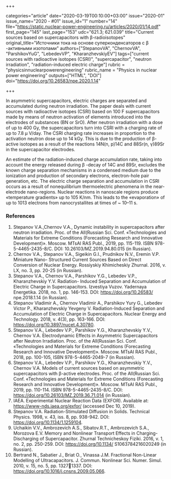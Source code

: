 +++

categories="article"
date="2020-03-19T00:10:00+03:00"
issue="2020-01"
issue_name="2020 - #01"
issue_id="1"
number="14"
file="https://static.nuclear-power-engineering.ru/articles/2020/01/14.pdf"
first_page="145"
last_page="153"
udc="621.3; 621.039"
title="Current sources based on supercapacitors with β-radioisotopes"
original_title="Источники тока на основе суперконденсаторов с β -активными изотопами"
authors=["StepanovVA", "ChernovVA", "ParshikovYuG", "LebedevVP", "KharanzhevskiyEV"]
tags=["current sources with radioactive isotopes (CSRI)", "supercapacitor", "neutron irradiation", "radiation-induced electric charge"]
rubric = "physicsinnuclearpowerengineering"
rubric_name = "Physics in nuclear power engineering"
outputs=["HTML", "DOI"]
doi="https://doi.org/10.26583/npe.2020.1.14"

+++

In asymmetric supercapacitors, electric charges are separated and accumulated during neutron irradiation. The paper deals with current sources with radioactive isotopes (CSRI) based on 100 F supercapacitors made by means of neutron activation of elements introduced into the electrodes of substances (BN or SrO). After neutron irradiation with a dose of up to 400 Gy, the supercapacitors turn into CSRI with a charging rate of up to 7.8 μ V/day. The CSRI charging rate increases in proportion to the activation neutron dose up to 14 kGy. This is due to the production of β-active isotopes as a result of the reactions 14N(n, p)14C and 88Sr(n, γ)89Sr in the supercapacitor electrodes. 

An estimate of the radiation-induced charge accumulation rate, taking into account the energy released during β -decay of 14C and 89Sr, excludes the known charge separation mechanisms in a condensed medium due to the ionization and production of secondary electrons, electron-hole pair generation, etc. The electric charge separation and accumulation in CSRI occurs as a result of nonequilibrium thermoelectric phenomena in the near-electrode nano-regions. Nuclear reactions in nanoscale regions produce «temperature gradients» up to 105 K/nm. This leads to the «evaporation» of up to 1013 electrons from nanocrystallites at times of ~ 10–11 s.

### References

1. Stepanov V.A.,Chernov V.A., Dynamic instability in supercapacitors after neutron irradiation. Proc. of the All(Russian Sci. Conf. «Technologies and Materials for Extreme Conditions (Forecasting Research and Innovative Development)». Moscow. MTsAI RAS Publ., 2019, pp. 115-119. ISBN 978-5-4465-2435-8/С. DOI: 10.26103/MZ.2019.94.80.015 (in Russian). 
2. Chernov V.A., Stepanov V.A., Sigeikin G.I., Prudnikov N.V., Eremin V.P. Miniature Nano- Structured Current Sources Based on Direct Conversion of Nuclear Energy. Rossiyskiy Khimicheskiy Zhurnal. 2016, v. LX, no. 3, pp. 20-25 (in Russian).
3. Stepanov V.A., Chernov V.A., Parshikov Y.G., Lebedev V.P., Kharanzhevskiy Y.V. Radiation- Induced Separation and Accumulation of Electric Charge in Supercapacitors. Izvestiya Vuzov. Yadernaya Energetika. 2018, no. 1, pp. 146-153. DOI: https://doi.org/10.26583/ npe.2018.1.14 (in Russian). 
4. Stepanov Vladimir A., Chernov Vladimir A., Parshikov Yury G., Lebedev Victor P., Kharanzhevskiy Yevgeny V. Radiation-Induced Separation and Accumulation of Electric Charge in Supercapacitors. Nuclear Energy and Technology. 2018, v. 4(3), pp. 163-166. DOI: https://doi.org/10.3897/nucet.4.30780. 
5. Stepanov V.A., Lebedev V.P., Parshikov Y.G., Kharanzhevskiy Y.V., Chernov V.A. Electrodynamic Effects in Asymmetric Supercapacitors after Neutron Irradiation. Proc. of the All(Russian Sci. Conf. «Technologies and Materials for Extreme Conditions (Forecasting Research and Innovative Development)». Moscow. MTsAI RAS Publ., 2018, pp. 100-105, ISBN 978-5-4465-2049-7 (in Russian). 
6. Stepanov V.A., Lebedev V.P., Parshikov Y.G., Kharanzhevskiy Y.V., Chernov V.A. Models of current sources based on asymmetric supercapacitors with  β-active electrodes. Proc. of the All(Russian Sci. Conf. «Technologies and Materials for Extreme Conditions (Forecasting Research and Innovative Development)». Moscow. MTsAI RAS Publ., 2019, pp. 110-114. ISBN 978-5-4465-2435-8/С. DOI: https://doi.org/10.26103/MZ.2019.36.71.014 (in Russian). 
7. IAEA. Experimental Nuclear Reaction Data (EXFOR). Available at: https://www-nds.iaea.org/exfor/ (accessed Dec 10, 2019). 
8. Stepanov V.A. Radiation-Stimulated Diffusion in Solids. Technical Physics. 1998, v. 43, iss. 8, pp. 938-942. DOI:  https://doi.org/10.1134/1.1259104. 
9. Uchaikin V.V., Ambrozevich A.S., Sibatov.R.T., Ambrozevich S.A., Morozova E.V. Memory and Nonlinear Transport Effects in Charging-Discharging of Supercapacitor. Zhurnal Technicheskoy Fiziki. 2016, v. 1, no. 2, pp. 250-259. DOI: https://doi.org/10.1134/ S1063784216020249 (in Russian). 
10. Bertrand N., Sabatier J., Briat O., Vinassa J.M. Fractional Non-Linear Modelling of Ultracapacitors. J. Commun. Nonlinear Sci. Numer. Simul. 2010, v. 15, no. 5, pp. 13271337. DOI: https://doi.org/10.1016/j.cnsns.2009.05.066. 